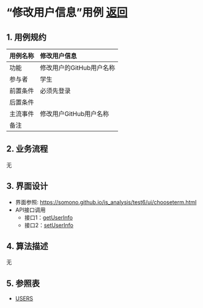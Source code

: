 # “修改用户信息”用例 [返回](../README.md)
## 1. 用例规约

|用例名称|修改用户信息|
|-------|:-------------|
|功能|修改用户的GitHub用户名称|
|参与者|学生|
|前置条件|必须先登录|
|后置条件| |
|主流事件|修改用户GitHub用户名称 |
|备注| |

## 2. 业务流程
无

## 3. 界面设计
- 界面参照: https://somono.github.io/is_analysis/test6/ui/chooseterm.html
- API接口调用
    - 接口1：[getUserInfo](../api/getUserInfo.md)
    - 接口2：[setUserInfo](../api/setUserInfo.md)
    
## 4. 算法描述
无
    
## 5. 参照表
- [USERS](../数据库设计.md/#USERS)